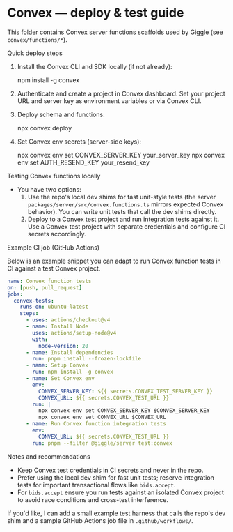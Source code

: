 # Convex — deploy & test guide

This folder contains Convex server functions scaffolds used by Giggle (see `convex/functions/*`).

Quick deploy steps

1. Install the Convex CLI and SDK locally (if not already):

   npm install -g convex

2. Authenticate and create a project in Convex dashboard. Set your project URL and server key as environment variables or via Convex CLI.

3. Deploy schema and functions:

   npx convex deploy

4. Set Convex env secrets (server-side keys):

   npx convex env set CONVEX_SERVER_KEY your_server_key
   npx convex env set AUTH_RESEND_KEY your_resend_key

Testing Convex functions locally

- You have two options:
  1. Use the repo's local dev shims for fast unit-style tests (the server `packages/server/src/convex.functions.ts` mirrors expected Convex behavior). You can write unit tests that call the dev shims directly.
  2. Deploy to a Convex test project and run integration tests against it. Use a Convex test project with separate credentials and configure CI secrets accordingly.

Example CI job (GitHub Actions)

Below is an example snippet you can adapt to run Convex function tests in CI against a test Convex project.

```yaml
name: Convex function tests
on: [push, pull_request]
jobs:
  convex-tests:
    runs-on: ubuntu-latest
    steps:
      - uses: actions/checkout@v4
      - name: Install Node
        uses: actions/setup-node@v4
        with:
          node-version: 20
      - name: Install dependencies
        run: pnpm install --frozen-lockfile
      - name: Setup Convex
        run: npm install -g convex
      - name: Set Convex env
        env:
          CONVEX_SERVER_KEY: ${{ secrets.CONVEX_TEST_SERVER_KEY }}
          CONVEX_URL: ${{ secrets.CONVEX_TEST_URL }}
        run: |
          npx convex env set CONVEX_SERVER_KEY $CONVEX_SERVER_KEY
          npx convex env set CONVEX_URL $CONVEX_URL
      - name: Run Convex function integration tests
        env:
          CONVEX_URL: ${{ secrets.CONVEX_TEST_URL }}
        run: pnpm --filter @giggle/server test:convex
```

Notes and recommendations

- Keep Convex test credentials in CI secrets and never in the repo.
- Prefer using the local dev shim for fast unit tests; reserve integration tests for important transactional flows like `bids.accept`.
- For `bids.accept` ensure you run tests against an isolated Convex project to avoid race conditions and cross-test interference.

If you'd like, I can add a small example test harness that calls the repo's dev shim and a sample GitHub Actions job file in `.github/workflows/`.
